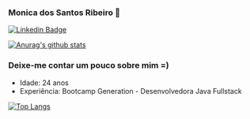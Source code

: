 ### Monica dos Santos Ribeiro 👋

[![Linkedin Badge](https://img.shields.io/badge/linkedin-%230077B5.svg?&style=for-the-badge&logo=linkedin&logoColor=white&link=https://www.linkedin.com/in/monica-ribeiro-dev/)](https://www.linkedin.com/in/monica-ribeiro-dev/)

[![Anurag's github stats](https://github-readme-stats.vercel.app/api?username=Monica-Ribeiro)](https://github.com/Monica-Ribeiro)

### Deixe-me contar um pouco sobre mim =)
* Idade: 24 anos
* Experiência: Bootcamp Generation - Desenvolvedora Java Fullstack

[![Top Langs](https://github-readme-stats.vercel.app/api/top-langs/?username=MateusBCC020&layout=compact)](https://github.com/MateusBCC020)
